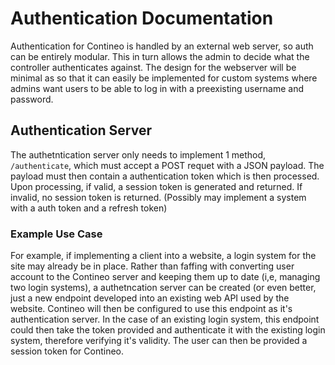 # Authentication Documentation

Authentication for Contineo is handled by an external web server, so auth can be entirely modular. This in turn allows the admin to decide what the controller authenticates against. The design for the webserver will be minimal as so that it can easily be implemented for custom systems where admins want users to be able to log in with a preexisting username and password.

## Authentication Server

The authetntication server only needs to implement 1 method, `/authenticate`, which must accept a POST requet with a JSON payload. The payload must then contain a authentication token which is then processed. Upon processing, if valid, a session token is generated and returned. If invalid, no session token is returned. (Possibly may implement a system with a auth token and a refresh token)

### Example Use Case

For example, if implementing a client into a website, a login system for the site may already be in place. Rather than faffing with converting user account to the Contineo server and keeping them up to date (i,e, managing two login systems), a authetncation server can be created (or even better, just a new endpoint developed into an existing web API used by the website. Contineo will then be configured to use this endpoint as it's authentication server. In the case of an existing login system, this endpoint could then take the token provided and authenticate it with the existing login system, therefore verifying it's validity. The user can then be provided a session token for Contineo.